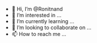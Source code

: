 - 👋 Hi, I’m @Ronitnand
- 👀 I’m interested in ...
- 🌱 I’m currently learning ...
- 💞️ I’m looking to collaborate on ...
- 📫 How to reach me ...

<!---
Ronitnand/Ronitnand is a ✨ special ✨ repository because its `README.md` (this file) appears on your GitHub profile.
You can click the Preview link to take a look at your changes.
--->

